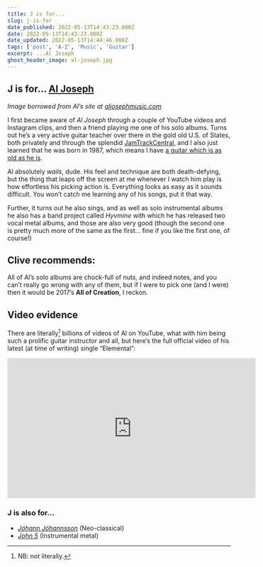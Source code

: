 ```yaml
---
title: J is for...
slug: j-is-for
date_published: 2022-05-13T14:43:23.000Z
date: 2022-05-13T14:43:23.000Z
date_updated: 2022-05-13T14:44:46.000Z
tags: ['post', 'A-Z', 'Music', 'Guitar']
excerpt: ...Al Joseph
ghost_header_image: al-joseph.jpg
---
```


## J is for… [Al Joseph](https://www.aljosephmusic.com/)

*Image borrowed from Al’s site at [aljosephmusic.com](https://aljosephmusic.com)*

I first became aware of *Al Joseph* through a couple of YouTube videos and Instagram clips, and then a friend playing me one of his solo albums. Turns out he’s a very active guitar teacher over there in the gold old U.S. of States, both privately and through the splendid [JamTrackCentral](https://jtcguitar.com/), and I also just learned that he was born in 1987, which means I have [a guitar which is as old as he is](/guitars/#ibanezjem777lng1987).

Al absolutely *wails*, dude. His feel and technique are both death-defying, but the thing that leaps off the screen at me whenever I watch him play is how effortless his picking action is. Everything looks as easy as it sounds difficult. You won’t catch me learning any of his songs, put it that way.

Further, it turns out he also sings, and as well as solo instrumental albums he also has a band project called *Hyvmine* with which he has released two vocal metal albums, and those are also very good (though the second one is pretty much more of the same as the first… fine if you like the first one, of course!)

## Clive recommends:

All of Al’s solo albums are chock-full of nuts, and indeed notes, and you can’t really go wrong with any of them, but if I were to pick one (and I were) then it would be 2017’s **All of Creation**, I reckon.

## Video evidence

There are literally[^1] billions of videos of Al on YouTube, what with him being such a prolific guitar instructor and all, but here’s the full official video of his latest (at time of writing) single “Elemental”:

<iframe width="560" height="315" src="https://www.youtube.com/embed/62PL3zZfLps" title="YouTube video player" frameborder="0" allow="accelerometer; autoplay; clipboard-write; encrypted-media; gyroscope; picture-in-picture; web-share" allowfullscreen></iframe>

[^1]: NB: not literally.

### J is also for…

- *[Jóhann Jóhannsson](https://en.wikipedia.org/wiki/J%C3%B3hann_J%C3%B3hannsson)* (Neo-classical)
- *[John 5](https://en.wikipedia.org/wiki/John_5_(guitarist))* (Instrumental metal)

